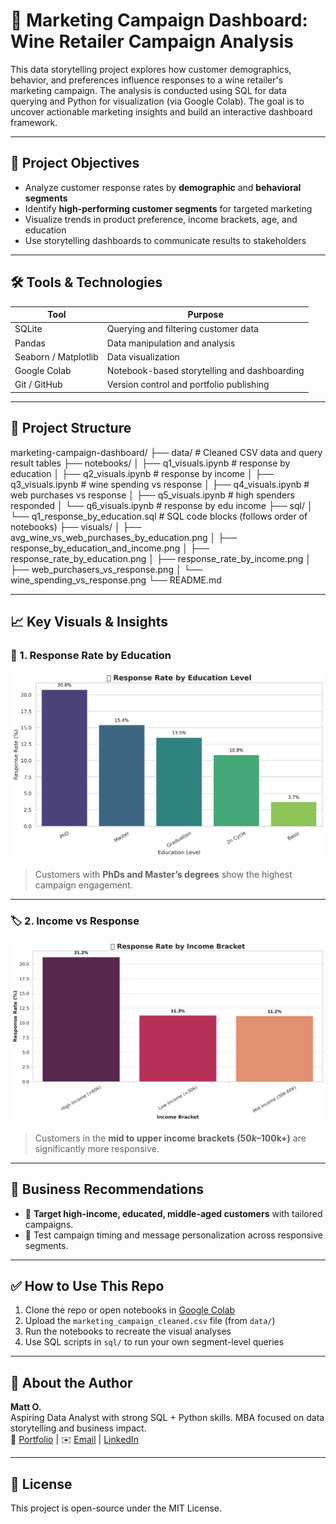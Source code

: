 # 🍷 Marketing Campaign Dashboard: Wine Retailer Campaign Analysis

This data storytelling project explores how customer demographics, behavior, and preferences influence responses to a wine retailer's marketing campaign. The analysis is conducted using SQL for data querying and Python for visualization (via Google Colab). The goal is to uncover actionable marketing insights and build an interactive dashboard framework.

---

## 🚀 Project Objectives

- Analyze customer response rates by **demographic** and **behavioral segments**
- Identify **high-performing customer segments** for targeted marketing
- Visualize trends in product preference, income brackets, age, and education
- Use storytelling dashboards to communicate results to stakeholders

---

## 🛠 Tools & Technologies

| Tool        | Purpose                          |
|-------------|----------------------------------|
| SQLite      | Querying and filtering customer data |
| Pandas      | Data manipulation and analysis   |
| Seaborn / Matplotlib | Data visualization        |
| Google Colab| Notebook-based storytelling and dashboarding |
| Git / GitHub| Version control and portfolio publishing |

---

## 📂 Project Structure

marketing-campaign-dashboard/
├── data/ # Cleaned CSV data and query result tables
├── notebooks/
│ ├── q1_visuals.ipynb # response by education
│ ├── q2_visuals.ipynb # response by income
│ ├── q3_visuals.ipynb # wine spending vs response
│ ├── q4_visuals.ipynb # web purchases vs response
│ ├── q5_visuals.ipynb # high spenders responded
│ └── q6_visuals.ipynb # response by edu income
├── sql/
│ └── q1_response_by_education.sql # SQL code blocks (follows order of notebooks)
├── visuals/
│ ├── avg_wine_vs_web_purchases_by_education.png
│ ├── response_by_education_and_income.png
│ ├── response_rate_by_education.png
│ ├── response_rate_by_income.png
│ ├── web_purchasers_vs_response.png
│ └── wine_spending_vs_response.png
└── README.md



---

## 📈 Key Visuals & Insights

### 🎯 1. **Response Rate by Education**
![Education Response](visuals/response_rate_by_education.png)
> Customers with **PhDs and Master’s degrees** show the highest campaign engagement.

---

### 🏷 2. **Income vs Response**
![Income Response](visuals/response_rate_by_income.png)
> Customers in the **mid to upper income brackets ($50k–$100k+)** are significantly more responsive.

---

## 🧠 Business Recommendations

- 📌 **Target high-income, educated, middle-aged customers** with tailored campaigns.
- 📨 Test campaign timing and message personalization across responsive segments.

---

## ✅ How to Use This Repo

1. Clone the repo or open notebooks in [Google Colab](https://colab.research.google.com/)
2. Upload the `marketing_campaign_cleaned.csv` file (from `data/`)
3. Run the notebooks to recreate the visual analyses
4. Use SQL scripts in `sql/` to run your own segment-level queries

---

## 💼 About the Author

**Matt O.**  
Aspiring Data Analyst with strong SQL + Python skills. MBA focused on data storytelling and business impact.  
🔗 [Portfolio](https://github.com/Data-Matt0) | ✉️ [Email](mailto:matt@realtech.one) | [LinkedIn](https://www.linkedin.com/in/matt-burkhart-mba/)

---

## 📌 License

This project is open-source under the MIT License.

